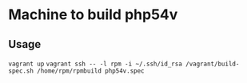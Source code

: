 Machine to build php54v
========

Usage
-------
`vagrant up`
`vagrant ssh -- -l rpm -i ~/.ssh/id_rsa /vagrant/build-spec.sh /home/rpm/rpmbuild php54v.spec`
